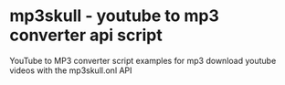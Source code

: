 # mp3skull - youtube to mp3 converter api script
YouTube to MP3 converter script examples for mp3 download youtube videos with the mp3skull.onl API
